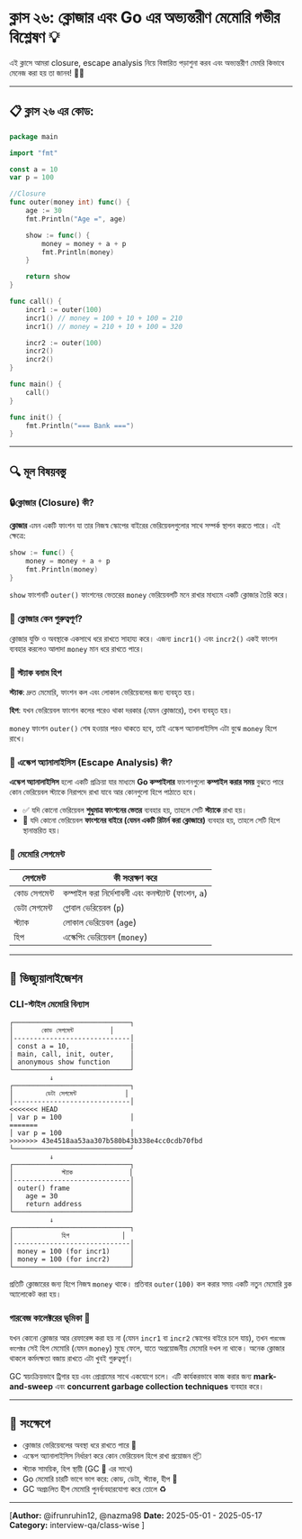 # ক্লাস ২৬: ক্লোজার এবং Go এর অভ্যন্তরীণ মেমোরি গভীর বিশ্লেষণ 💡

এই ক্লাসে আমরা closure, escape analysis নিয়ে বিস্তারিত পড়াশুনা করব এবং অভ্যন্তরীণ মেমরি কিভাবে মেনেজ করা হয় তা জানব! 🧠🔥

---

## 📋 ক্লাস ২৬ এর কোড:

```go
package main

import "fmt"

const a = 10
var p = 100

//Closure
func outer(money int) func() {
	age := 30
	fmt.Println("Age =", age)

	show := func() {
		money = money + a + p
		fmt.Println(money)
	}

	return show
}

func call() {
	incr1 := outer(100)
	incr1() // money = 100 + 10 + 100 = 210
	incr1() // money = 210 + 10 + 100 = 320

	incr2 := outer(100)
	incr2()
	incr2()
}

func main() {
	call()
}

func init() {
	fmt.Println("=== Bank ===")
}
```

---

## 🔍 মূল বিষয়বস্তু

### 🔒ক্লোজার (Closure) কী?

**ক্লোজার** এমন একটি ফাংশন যা তার নিজস্ব স্কোপের বাইরের ভেরিয়েবলগুলোর সাথে সম্পর্ক স্থাপন করতে পারে। এই ক্ষেত্রে:

```go
show := func() {
    money = money + a + p
    fmt.Println(money)
}
```

`show` ফাংশনটি `outer()` ফাংশনের ভেতরের `money` ভেরিয়েবলটি মনে রাখার মাধ্যমে একটি ক্লোজার তৈরি করে।

### 🧠 ক্লোজার কেন গুরুত্বপূর্ণ?

ক্লোজার যুক্তি ও অবস্থাকে একসাথে ধরে রাখতে সাহায্য করে। এজন্য `incr1()` এবং `incr2()` একই ফাংশন ব্যবহার করলেও আলাদা `money` মান ধরে রাখতে পারে।

### 🧮 স্ট্যাক বনাম হিপ

**স্ট্যাক**: দ্রুত মেমোরি, ফাংশন কল এবং লোকাল ভেরিয়েবলের জন্য ব্যবহৃত হয়।


**হিপ**: যখন ভেরিয়েবল ফাংশন কলের পরেও থাকা দরকার (যেমন ক্লোজারে), তখন ব্যবহৃত হয়।

`money` ফাংশন `outer()` শেষ হওয়ার পরও থাকতে হবে, তাই এস্কেপ অ্যানালাইসিস এটা বুঝে `money` হিপে রাখে।

### 🧪 এস্কেপ অ্যানালাইসিস (Escape Analysis) কী?

**এস্কেপ অ্যানালাইসিস** হলো একটি প্রক্রিয়া যার মাধ্যমে **Go কম্পাইলার** ফাংশনগুলো **কম্পাইল করার সময়** বুঝতে পারে কোন ভেরিয়েবল স্ট্যাকে নিরাপদে রাখা যাবে আর কোনগুলো হিপে পাঠাতে হবে।

- ✅ যদি কোনো ভেরিয়েবল **শুধুমাত্র ফাংশনের ভেতর** ব্যবহার হয়, তাহলে সেটি **স্ট্যাকে** রাখা হয়।
- 🚀 যদি কোনো ভেরিয়েবল **ফাংশনের বাইরে (যেমন একটি রিটার্ন করা ক্লোজারে)** ব্যবহার হয়, তাহলে সেটি হিপে স্থানান্তরিত হয়।

### 🧱 মেমোরি সেগমেন্ট

| সেগমেন্ট      | কী সংরক্ষণ করে                                       |
| ------------- | ---------------------------------------------------- |
| কোড সেগমেন্ট  | কম্পাইল করা নির্দেশাবলী এবং কনস্ট্যান্ট (ফাংশন, `a`) |
| ডেটা সেগমেন্ট | গ্লোবাল ভেরিয়েবল (`p`)                              |
| স্ট্যাক       | লোকাল ভেরিয়েবল (`age`)                              |
| হিপ           | এস্কেপিং ভেরিয়েবল (`money`)                         |


---

## 🧠 ভিজ্যুয়ালাইজেশন

### CLI-স্টাইল মেমোরি বিন্যাস

```
┌─────────────────────────────┐
│       কোড সেগমেন্ট         │
│-----------------------------│
│ const a = 10,               |
| main, call, init, outer,    │
│ anonymous show function     │
└─────────────────────────────┘
          ↓
┌─────────────────────────────┐
│        ডেটা সেগমেন্ট            │
│-----------------------------│
<<<<<<< HEAD
│ var p = 100                 │
=======
│ var p = 100                 │              
>>>>>>> 43e4518aa53aa307b580b43b338e4cc0cdb70fbd
└─────────────────────────────┘
          ↓
┌─────────────────────────────┐
│            স্ট্যাক              │
│-----------------------------│
│ outer() frame               │
│   age = 30                  │
│   return address            │
└─────────────────────────────┘
          ↓
┌─────────────────────────────┐
│            হিপ             │
│-----------------------------│
│ money = 100 (for incr1)     │
│ money = 100 (for incr2)     │
└─────────────────────────────┘
```

প্রতিটি ক্লোজারের জন্য হিপে নিজস্ব `money` থাকে। প্রতিবার `outer(100)` কল করার সময় একটি নতুন মেমোরি ব্লক অ্যালোকেট করা হয়।

### গারবেজ কালেক্টরের ভূমিকা 🧹

যখন কোনো ক্লোজার আর রেফারেন্স করা হয় না (যেমন `incr1` বা `incr2` স্কোপের বাইরে চলে যায়), তখন `গারবেজ কালেক্টর` সেই হিপ মেমোরি (যেমন `money`) মুছে ফেলে, যাতে অপ্রয়োজনীয় মেমোরি দখল না থাকে। অনেক ক্লোজার থাকলে কর্মদক্ষতা বজায় রাখতে এটা খুবই গুরুত্বপূর্ণ।

GC স্বয়ংক্রিয়ভাবে ট্রিগার হয় এবং প্রোগ্রামের সাথে একযোগে চলে। এটি কার্যকরভাবে কাজ করার জন্য **mark-and-sweep** এবং **concurrent garbage collection techniques** ব্যবহার করে।

---

## 🧠 সংক্ষেপে

- ক্লোজার ভেরিয়েবলের অবস্থা ধরে রাখতে পারে 🔁
- এস্কেপ অ্যানালাইসিস নির্ধারণ করে কোন ভেরিয়েবল হিপে রাখা প্রয়োজন 📦
- স্ট্যাক সাময়িক, হিপ স্থায়ী (GC 🧹 এর সাথে)
- Go মেমোরি চারটি ভাগে ভাগ করে: কোড, ডেটা, স্ট্যাক, হীপ 🧩
- GC অপ্রচলিত হীপ মেমোরি পুনর্ব্যবহারযোগ্য করে তোলে ♻️

---

[**Author:** @ifrunruhin12, @nazma98
**Date:** 2025-05-01 - 2025-05-17
**Category:** interview-qa/class-wise
]
